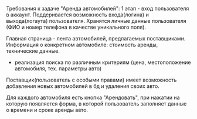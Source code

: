 Требования к задаче "Аренда автомобилей":
1 этап - вход пользователя в аккаунт.
Поддеривается возможность входа(логина) и выхода(логаута) пользователя.
Хранятся личные данные пользователя (ФИО и номер телефона в качестве уникального поля).

Главная страница - лента автомобилей, предлагаемых поставщиками.
Информация о конкретном автомобиле: стоимость аренды, технические данные.
+ реализация поиска по различным критериям (цена, местоположение автомобиля, тех. параметры авто)

Поставщик(пользователь с особыми правами) имеет возможность добавления новых автомобилей в бд и удаления своих авто.

Для каждого автомобиля есть кнопка "Арендовать", при нажатии на которую появляется форма, в которой пользователь заполняет данные о времени и сроке аренды авто.
